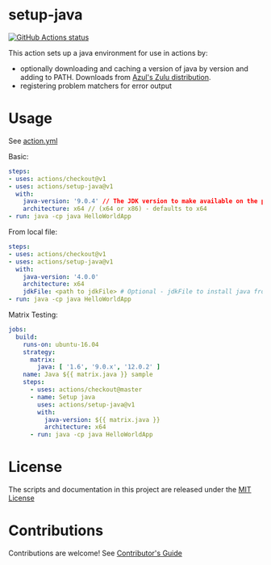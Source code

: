 # setup-java

<p align="left">
  <a href="https://github.com/actions/setup-java"><img alt="GitHub Actions status" src="https://github.com/actions/setup-java/workflows/Main%20workflow/badge.svg"></a>
</p>

This action sets up a java environment for use in actions by:

- optionally downloading and caching a version of java by version and adding to PATH. Downloads from [Azul's Zulu distribution](http://static.azul.com/zulu/bin/).
- registering problem matchers for error output

# Usage

See [action.yml](action.yml)

Basic:
```yaml
steps:
- uses: actions/checkout@v1
- uses: actions/setup-java@v1
  with:
    java-version: '9.0.4' // The JDK version to make available on the path. Takes a whole or semver JDK version, or 1.x syntax (e.g. 1.8 => JDK 8.x)
    architecture: x64 // (x64 or x86) - defaults to x64
- run: java -cp java HelloWorldApp
```

From local file:
```yaml
steps:
- uses: actions/checkout@v1
- uses: actions/setup-java@v1
  with:
    java-version: '4.0.0'
    architecture: x64
    jdkFile: <path to jdkFile> # Optional - jdkFile to install java from. Useful for versions not supported by Azul
- run: java -cp java HelloWorldApp
```

Matrix Testing:
```yaml
jobs:
  build:
    runs-on: ubuntu-16.04
    strategy:
      matrix:
        java: [ '1.6', '9.0.x', '12.0.2' ]
    name: Java ${{ matrix.java }} sample
    steps:
      - uses: actions/checkout@master
      - name: Setup java
        uses: actions/setup-java@v1
        with:
          java-version: ${{ matrix.java }}
          architecture: x64
      - run: java -cp java HelloWorldApp
```

# License

The scripts and documentation in this project are released under the [MIT License](LICENSE)

# Contributions

Contributions are welcome!  See [Contributor's Guide](docs/contributors.md)
